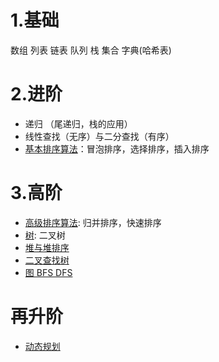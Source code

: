 # 1.基础
数组 列表 链表 队列 栈 集合 字典(哈希表)

# 2.进阶
- 递归 （尾递归，栈的应用）
- 线性查找（无序）与二分查找（有序）
- [基本排序算法](https://github.com/Billy1900/Learning-of-Computer-Science/blob/master/Algorithm/basic_sort.md)：冒泡排序，选择排序，插入排序

# 3.高阶
- [高级排序算法](https://github.com/Billy1900/Learning-of-Computer-Science/blob/master/Algorithm/%E9%AB%98%E7%BA%A7%E6%8E%92%E5%BA%8F%E7%AE%97%E6%B3%95/advanced_sorting.md): 归并排序，快速排序
- [树](https://github.com/Billy1900/Learning-of-Computer-Science/blob/master/Algorithm/%E6%A0%91/tree.md): 二叉树
- [堆与堆排序](https://github.com/Billy1900/Learning-of-Computer-Science/blob/master/Algorithm/%E5%A0%86/heap_and_heapsort.md)
- [二叉查找树](https://github.com/Billy1900/Learning-of-Computer-Science/blob/master/Algorithm/BST/binary_search_tree.md)
- [图 BFS DFS](https://github.com/Billy1900/Learning-of-Computer-Science/blob/master/Algorithm/%E5%9B%BE%E5%8F%8A%E9%81%8D%E5%8E%86/graph.md)



# 再升阶
- [动态规划](https://zhuanlan.zhihu.com/p/91582909)
